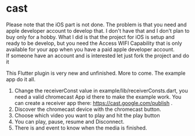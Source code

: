 # cast

Please note that the iOS part is not done. The problem is that you need and apple developer account to develop that. I don't have that and I don't plan to buy only for a hobby. What I did is that the project for iOS is setup and ready to be develop, but you need the Access WIFI Capability that is only available for your app when you have a paid apple developer account.   
If someone have an account and is interested let just fork the project and do it

This Flutter plugin is very new and unfinished. More to come.
The example app do it all.
1. Change the receiverConst value in example/lib/receiverConsts.dart, you need a valid chromecast App id there to make the example work. You can create a receiver app there: https://cast.google.com/publish .
2. Discover the chromecast device with the chromecast button.
3. Choose which video you want to play and hit the play button
4. You can play, pause, resume and Disconnect.
5. There is and event to know when the media is finished. 
